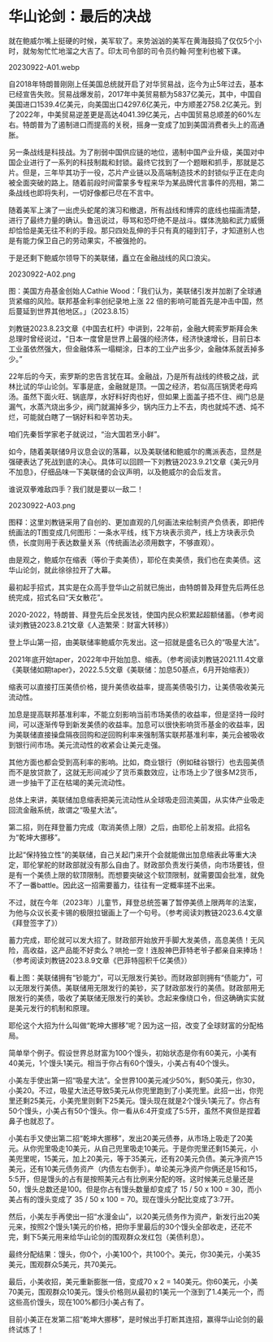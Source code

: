 # 华山论剑：最后的决战

就在鲍威尔嘴上挺硬的时候，美军软了。来势汹汹的美军在黄海鼓捣了仅仅5个小时，就匆匆忙忙地溜之大吉了。印太司令部的司令员约翰·阿奎利也被下课。

20230922-A01.webp

自2018年特朗普刚刚上任美国总统就开启了对华贸易战，迄今为止5年过去，基本已经宣告失败。贸易战爆发前，2017年中美贸易额为5837亿美元，其中，中国自美国进口1539.4亿美元，向美国出口4297.6亿美元，中方顺差2758.2亿美元。到了2022年，中美贸易逆差更是高达4041.39亿美元，占中国贸易总顺差的60%左右。特朗普为了遏制进口而提高的关税，摇身一变成了加到美国消费者头上的高通胀。

另一条战线是科技战。为了削弱中国供应链的地位，遏制中国产业升级，美国对中国企业进行了一系列的科技制裁和封锁。最终它找到了一个题眼和抓手，那就是芯片。但是，三年毕其功于一役，芯片产业链以及高端制造技术的封锁似乎正在走向被全面突破的路上。随着前段时间雷蒙多专程来华为某品牌代言事件的亮相，第二条战线也即将失利，一切好像都已尽在不言中。

随着美军上演了一出虎头蛇尾的演习和撤退，所有战线和博弈的底线也描画清楚，进行了最终力量的确认。鲁迅说过，辱骂和恐吓绝不是战斗。媒体洗脑和武力威慑却恰恰是美无往不利的手段。那只四处乱伸的手只有真的碰到钉子，才知道别人也是有能力保卫自己的劳动果实，不被强抢的。

于是还剩下鲍威尔领导下的美联储，矗立在金融战线的风口浪尖。

20230922-A02.png

图：美国方舟基金创始人Cathie Wood：「我们认为，美联储引发并加剧了全球通货紧缩的风险。联邦基金利率创纪录地上涨 22 倍的影响可能首先是冲击中国，然后蔓延到世界其他地区。」（2023.8.15）

刘教链2023.8.23文章《中国去杠杆》中讲到，22年前，金融大鳄索罗斯拜会朱总理时曾经说过，“日本一度曾是世界上最强的经济体，经济快速增长，目前日本工业虽依然强大，但金融体系一塌糊涂，日本的工业产出多少，金融体系就丢掉多少。”

22年后的今天，索罗斯的忠告言犹在耳。金融战，乃是所有战线的终极之战，武林比试的华山论剑。军事是底，金融就是顶。一国之经济，若似高压锅煲老母鸡汤。虽然下面火旺、锅底厚，水好料好肉也好，但如果上面盖子捂不住、阀门总是漏气，水蒸汽烧出多少，阀门就漏掉多少，锅内压力上不去，肉也就炖不透、炖不烂，可能就白瞎了一锅好料和辛苦功夫。

咱们先秦哲学家老子就说过，“治大国若烹小鲜”。

如今，随着美联储9月议息会议的落幕，以及美联储和鲍威尔的鹰派表态，显然是强硬表达了死战到底的决心。具体可以回顾一下刘教链2023.9.21文章《美元9月不加息》，仔细品味一下美联储的会议声明，以及鲍威尔的会后发言。

谁说双拳难敌四手？我们就是要以一敌二！

20230922-A03.png

图释：这里刘教链采用了自创的、更加直观的几何画法来绘制资产负债表，即把传统画法的T图变成几何图形：一条水平线，线下方块表示资产，线上方块表示负债，长度则用于表达数量关系（传统画法必须用数字，不够直观）。

由是观之，鲍威尔在缩表（等价于卖美债），耶伦在卖美债，我们也在卖美债。这华山论剑，就此徐徐拉开了大幕。

最初起手招式，其实是在众高手登华山之前就已施出，由特朗普及拜登先后两任总统完成，招式名曰“天女散花”。

2020-2022，特朗普、拜登先后全民发钱，使国内民众积累起超额储蓄。（参考阅读刘教链2023.8.21文章《人造繁荣：财富大转移》）

登上华山第一招，由美联储率鲍威尔先发出。这一招就是盛名已久的“吸星大法”。

2021年底开始taper，2022年中开始加息、缩表。（参考阅读刘教链2021.11.4文章《美联储如期taper》，2022.5.5文章《美联储：加息50基点，6月开始缩表》）

缩表可以直接打压美债价格，提升美债收益率，提高美债吸引力，让美债吸收美元流动性。

加息是提高联邦基准利率，不能立刻影响当前市场美债的收益率，但是坚持一段时间，可以逐渐传导到新发美债的收益率。加息可以很快影响货币基金的收益率，因为美联储直接操盘隔夜回购和逆回购利率来强制落实联邦基准利率，美元会被吸收到银行间市场。美元流动性的收紧会让美元走强。

其他方面也都会受到高利率的影响。比如，商业银行（例如硅谷银行）也去囤美债而不是放贷款了，这就无形间减少了货币乘数效应，让市场上少了很多M2货币，进一步抽干了正在枯竭的美元流动性。

总体上来讲，美联储加息缩表把美元流动性从全球吸走回流美国，从实体产业吸走回流金融系统，故谓之“吸星大法”。

第二招，则在拜登蓄力完成（取消美债上限）之后，由耶伦上前发招。此招名为“乾坤大挪移”。

比起“保持独立性”的美联储，自己关起门来开个会就能做出加息缩表此等重大决定，耶伦掌舵的财政部就没有那么自由了。财政部负责发行美债，向市场要钱，但是有一个美债上限的软顶限制。而想要突破这个软顶限制，就需要国会批准，就免不了一番battle。因此这一招需要蓄力，往往有一定概率搓不出来。

不过，就在今年（2023年）儿童节，拜登总统签署了暂停美债上限两年的法案，为他与众议长麦卡锡的极限拉锯画上了一个句号。（参考阅读刘教链2023.6.4文章《拜登签字了》）

蓄力完成，耶伦就可以发大招了。财政部开始放开手脚大发美债，高息美债！无风险，高收益，这产品能不好卖么？哄抢一空！连股神巴菲特老爷子都亲自来捧场！（参考阅读刘教链2023.8.9文章《巴菲特囤积千亿美债》）

看上图：美联储拥有“钞能力”，可以无限发行美钞。而财政部则拥有“债能力”，可以无限发行美债。美联储用无限发行的美钞，买了财政部发行的美债。财政部用无限发行的美债，吸收了美联储无限发行的美钞。念起来像绕口令，但这确确实实就是美元发行的机制和原理。

耶伦这个大招为什么叫做“乾坤大挪移”呢？因为这一招，改变了全球财富的分配格局。

简单举个例子。假设世界总财富为100个馒头，初始状态是你有60美元，小美有40美元，1个馒头1美元。相当于你占有60个馒头，小美占有40个馒头。

小美左手使出第一招“吸星大法”。全世界100美元减少50%，剩50美元，你30，小美20。不过，吸星大法还导致5美元从你兜里跑到了小美兜里。此招一出，你兜里还剩25美元，小美兜里则剩下25美元。馒头现在就是2个馒头1美元了。你占有50个馒头，小美占有50个馒头。你一看从6:4开变成了5:5开，虽然不爽但是捏着鼻子也就忍了。

小美右手又使出第二招“乾坤大挪移”，发出20美元债券，从市场上吸走了20美元。从你兜里吸走10美元，从自己兜里吸走10美元。于是你兜里还剩15美元，小美兜里呢，15美元，加上20美元，等于35美元，还有20美元负债。美元净资产15美元，还有10美元债务资产（内债左右倒手）。单论美元净资产你俩还是15和15，5:5开，但是馒头的占有是按照美元占有比例来分配的呀。这时候美元总量还是50，馒头总数还是100。但是你占有馒头数量却变成了 15 / 50 x 100 = 30，而小美占有的馒头变成了 35 / 50 x 100 = 70。现在馒头分配比变成了3:7开。

然后，小美左手再使出一招“水漫金山”，以20美元债务作为资产，新发行出20美元来，按照2个馒头1美元的价格，把你手里最后的30个馒头全部收走，还花不完，剩下5美元用来给华山论剑的围观群众发红包（美债利息）。

最终分配结果：馒头，你0个，小美100个，共100个。美元，你30美元，小美35美元，围观群众5美元，共70美元。

最后，小美收招，美元重新膨胀一倍，变成70 x 2 = 140美元。你60美元，小美70美元，围观群众10美元。馒头价格则从最初的1美元一个涨到了1.4美元一个，而这些高价馒头，现在100%都归小美占有了。

目前小美正在发第二招“乾坤大挪移”，是时候出手打断其连招，赢得华山论剑的最终试炼了！

